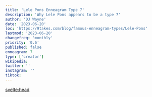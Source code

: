 ```yaml
---
title: 'Lele Pons Enneagram Type 7'
description: 'Why Lele Pons appears to be a type 7'
author: 'DJ Wayne'
date: '2023-06-20'
loc: 'https://9takes.com/blog/famous-enneagram-types/Lele-Pons'
lastmod: '2023-06-20'
changefreq: 'monthly'
priority: '0.6'
published: false
enneagram: 7
type: ['creator']
wikipedia:
twitter: ''
instagram: ''
tiktok:
---
```


<svelte:head>

  <!-- <meta property="og:image" content="https://9takes.com/types/7s/Lele-Pons.webp" /> -->
  <link rel="canonical" href="https://9takes.com/blog/famous-enneagram-types/Lele-Pons">
</svelte:head>
<!-- <script>
	import  PopCard  from "../../../lib/components/atoms/PopCard.svelte";
</script>
<div
	style="display: flex;
    justify-content: center;
    margin: 1rem 0;
	"
>
	<PopCard
		image={`/types/7s/${'Lele-Pons'}.webp`}
		showIcon={false}
		text="Lele Pons"
		subtext=""
	/>
</div> -->

<p class="firstLetter"></p>
